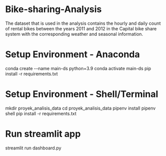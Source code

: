 # Bike-sharing-Analysis
The dataset that is used in the analysis contains the hourly and daily count of rental bikes between the years 2011 and 2012 in the Capital bike share system with the corresponding weather and seasonal information.

# Setup Environment - Anaconda
conda create --name main-ds python=3.9
conda activate main-ds
pip install -r requirements.txt

# Setup Environment - Shell/Terminal
mkdir proyek_analisis_data
cd proyek_analisis_data
pipenv install
pipenv shell
pip install -r requirements.txt

# Run streamlit app
streamlit run dashboard.py
